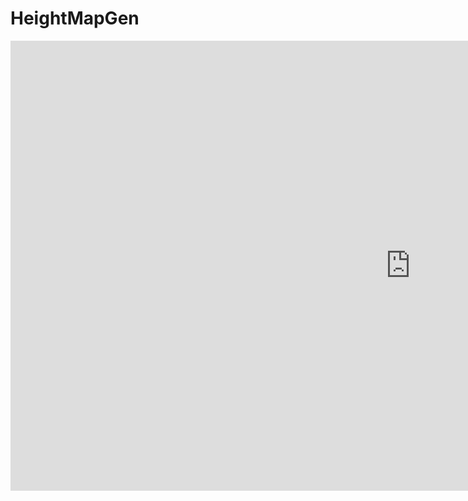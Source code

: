 # HeightMapGen
<iframe frameborder="0" src="https://itch.io/embed-upload/7307737?color=333333" allowfullscreen="" width="1280" height="720"><a href="https://4ntl3r.itch.io/heightmapgen">Play HeightMapGen on itch.io</a></iframe>
